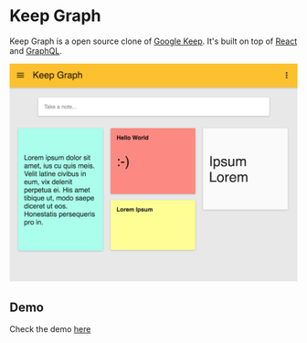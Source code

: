 # Keep Graph

Keep Graph is a open source clone of [Google Keep](https://keep.google.com).
It's built on top of [React](https://reactjs.org) and [GraphQL](https://graphql.org).

![Alt text](.github/preview.png?raw=true "Keep Graph")

## Demo

Check the demo [here]()